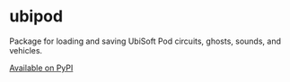# ubipod

Package for loading and saving UbiSoft Pod circuits, ghosts, sounds, and vehicles.

[Available on PyPI](https://pypi.org/project/ubipod/)
